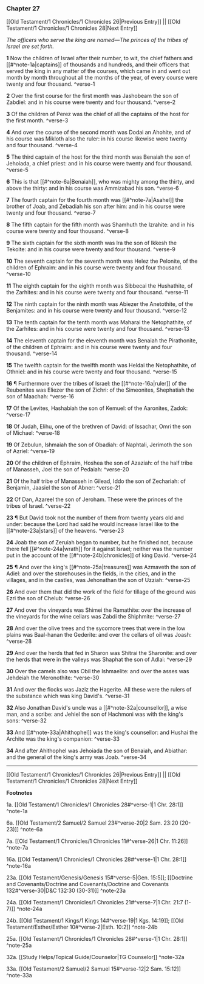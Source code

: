 ### Chapter 27

[[Old Testament/1 Chronicles/1 Chronicles 26|Previous Entry]]  ||  [[Old Testament/1 Chronicles/1 Chronicles 28|Next Entry]]

*The officers who serve the king are named—The princes of the tribes of Israel are set forth.*

**1**  Now the children of Israel after their number, to wit, the chief fathers and [[#^note-1a|captains]] of thousands and hundreds, and their officers that served the king in any matter of the courses, which came in and went out month by month throughout all the months of the year, of every course were twenty and four thousand. ^verse-1

**2**  Over the first course for the first month was Jashobeam the son of Zabdiel: and in his course were twenty and four thousand. ^verse-2

**3**  Of the children of Perez was the chief of all the captains of the host for the first month. ^verse-3

**4**  And over the course of the second month was Dodai an Ahohite, and of his course was Mikloth also the ruler: in his course likewise were twenty and four thousand. ^verse-4

**5**  The third captain of the host for the third month was Benaiah the son of Jehoiada, a chief priest: and in his course were twenty and four thousand. ^verse-5

**6**  This is that [[#^note-6a|Benaiah]], who was mighty among the thirty, and above the thirty: and in his course was Ammizabad his son. ^verse-6

**7**  The fourth captain for the fourth month was [[#^note-7a|Asahel]] the brother of Joab, and Zebadiah his son after him: and in his course were twenty and four thousand. ^verse-7

**8**  The fifth captain for the fifth month was Shamhuth the Izrahite: and in his course were twenty and four thousand. ^verse-8

**9**  The sixth captain for the sixth month was Ira the son of Ikkesh the Tekoite: and in his course were twenty and four thousand. ^verse-9

**10**  The seventh captain for the seventh month was Helez the Pelonite, of the children of Ephraim: and in his course were twenty and four thousand. ^verse-10

**11**  The eighth captain for the eighth month was Sibbecai the Hushathite, of the Zarhites: and in his course were twenty and four thousand. ^verse-11

**12**  The ninth captain for the ninth month was Abiezer the Anetothite, of the Benjamites: and in his course were twenty and four thousand. ^verse-12

**13**  The tenth captain for the tenth month was Maharai the Netophathite, of the Zarhites: and in his course were twenty and four thousand. ^verse-13

**14**  The eleventh captain for the eleventh month was Benaiah the Pirathonite, of the children of Ephraim: and in his course were twenty and four thousand. ^verse-14

**15**  The twelfth captain for the twelfth month was Heldai the Netophathite, of Othniel: and in his course were twenty and four thousand. ^verse-15

**16**  ¶ Furthermore over the tribes of Israel: the [[#^note-16a|ruler]] of the Reubenites was Eliezer the son of Zichri: of the Simeonites, Shephatiah the son of Maachah: ^verse-16

**17**  Of the Levites, Hashabiah the son of Kemuel: of the Aaronites, Zadok: ^verse-17

**18**  Of Judah, Elihu, one of the brethren of David: of Issachar, Omri the son of Michael: ^verse-18

**19**  Of Zebulun, Ishmaiah the son of Obadiah: of Naphtali, Jerimoth the son of Azriel: ^verse-19

**20**  Of the children of Ephraim, Hoshea the son of Azaziah: of the half tribe of Manasseh, Joel the son of Pedaiah: ^verse-20

**21**  Of the half tribe of Manasseh in Gilead, Iddo the son of Zechariah: of Benjamin, Jaasiel the son of Abner: ^verse-21

**22**  Of Dan, Azareel the son of Jeroham. These were the princes of the tribes of Israel. ^verse-22

**23**  ¶ But David took not the number of them from twenty years old and under: because the Lord had said he would increase Israel like to the [[#^note-23a|stars]] of the heavens. ^verse-23

**24**  Joab the son of Zeruiah began to number, but he finished not, because there fell [[#^note-24a|wrath]] for it against Israel; neither was the number put in the account of the [[#^note-24b|chronicles]] of king David. ^verse-24

**25**  ¶ And over the king's [[#^note-25a|treasures]] was Azmaveth the son of Adiel: and over the storehouses in the fields, in the cities, and in the villages, and in the castles, was Jehonathan the son of Uzziah: ^verse-25

**26**  And over them that did the work of the field for tillage of the ground was Ezri the son of Chelub: ^verse-26

**27**  And over the vineyards was Shimei the Ramathite: over the increase of the vineyards for the wine cellars was Zabdi the Shiphmite: ^verse-27

**28**  And over the olive trees and the sycomore trees that were in the low plains was Baal-hanan the Gederite: and over the cellars of oil was Joash: ^verse-28

**29**  And over the herds that fed in Sharon was Shitrai the Sharonite: and over the herds that were in the valleys was Shaphat the son of Adlai: ^verse-29

**30**  Over the camels also was Obil the Ishmaelite: and over the asses was Jehdeiah the Meronothite: ^verse-30

**31**  And over the flocks was Jaziz the Hagerite. All these were the rulers of the substance which was king David's. ^verse-31

**32**  Also Jonathan David's uncle was a [[#^note-32a|counsellor]], a wise man, and a scribe: and Jehiel the son of Hachmoni was with the king's sons: ^verse-32

**33**  And [[#^note-33a|Ahithophel]] was the king's counsellor: and Hushai the Archite was the king's companion: ^verse-33

**34**  And after Ahithophel was Jehoiada the son of Benaiah, and Abiathar: and the general of the king's army was Joab. ^verse-34


---
[[Old Testament/1 Chronicles/1 Chronicles 26|Previous Entry]]  ||  [[Old Testament/1 Chronicles/1 Chronicles 28|Next Entry]]


**Footnotes**


1a. [[Old Testament/1 Chronicles/1 Chronicles 28#^verse-1|1 Chr. 28:1]] ^note-1a

6a. [[Old Testament/2 Samuel/2 Samuel 23#^verse-20|2 Sam. 23:20 (20-23)]] ^note-6a

7a. [[Old Testament/1 Chronicles/1 Chronicles 11#^verse-26|1 Chr. 11:26]] ^note-7a

16a. [[Old Testament/1 Chronicles/1 Chronicles 28#^verse-1|1 Chr. 28:1]] ^note-16a

23a. [[Old Testament/Genesis/Genesis 15#^verse-5|Gen. 15:5]]; [[Doctrine and Covenants/Doctrine and Covenants/Doctrine and Covenants 132#^verse-30|D&C 132:30 (30-31)]] ^note-23a

24a. [[Old Testament/1 Chronicles/1 Chronicles 21#^verse-7|1 Chr. 21:7 (1-7)]] ^note-24a

24b. [[Old Testament/1 Kings/1 Kings 14#^verse-19|1 Kgs. 14:19]]; [[Old Testament/Esther/Esther 10#^verse-2|Esth. 10:2]] ^note-24b

25a. [[Old Testament/1 Chronicles/1 Chronicles 28#^verse-1|1 Chr. 28:1]] ^note-25a

32a. [[Study Helps/Topical Guide/Counselor|TG Counselor]] ^note-32a

33a. [[Old Testament/2 Samuel/2 Samuel 15#^verse-12|2 Sam. 15:12]] ^note-33a